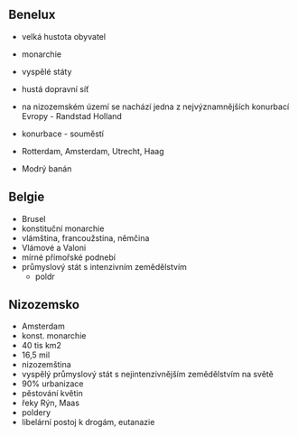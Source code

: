 ## Benelux
- velká hustota obyvatel
- monarchie
- vyspělé státy
- hustá dopravní síť
- na nizozemském území se nachází jedna z nejvýznamnějších konurbací Evropy - Randstad Holland
- konurbace - souměstí
- Rotterdam, Amsterdam, Utrecht, Haag

- Modrý banán

## Belgie
- Brusel
- konstituční monarchie
- vlámština, francoužstina, němčina
- Vlámové a Valoni
- mírné přímořské podnebí
- průmyslový stát s intenzivním zemědělstvím
    - poldr

## Nizozemsko
- Amsterdam
- konst. monarchie
- 40 tis km2
- 16,5 mil
- nizozemština
- vyspělý průmyslový stát s nejintenzivnějším zemědělstvím na světě
- 90% urbanizace
- pěstování květin
- řeky Rýn, Maas
- poldery
- libelární postoj k drogám, eutanazie